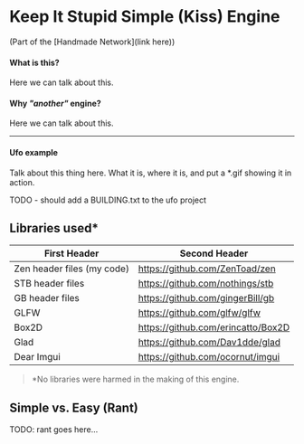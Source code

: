 # Keep It Stupid Simple (Kiss) Engine
(Part of the [Handmade Network](link here))

#### What is this?

Here we can talk about this.

#### Why *"another"* engine?
Here we can talk about this.

***
#### Ufo example
Talk about this thing here.  What it is, where it is,
and put a *.gif showing it in action.

TODO - should add a BUILDING.txt to the ufo project


## Libraries used*
First Header | Second Header
------------ | -------------
Zen header files (my code)| https://github.com/ZenToad/zen
STB header files | https://github.com/nothings/stb
GB header files | https://github.com/gingerBill/gb
GLFW | https://github.com/glfw/glfw
Box2D | https://github.com/erincatto/Box2D
Glad | https://github.com/Dav1dde/glad
Dear Imgui | https://github.com/ocornut/imgui

> *No libraries were harmed in the making of this engine.

## Simple vs. Easy (Rant)
TODO: rant goes here...
